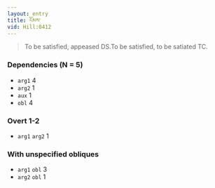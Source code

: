 ```yaml
---
layout: entry
title: ངོམས་
vid: Hill:0412
---
```

> To be satisfied, appeased DS\.To be satisfied, to be satiated TC\.


### Dependencies (N = 5)
* `arg1` 4
* `arg2` 1
* `aux` 1
* `obl` 4


### Overt 1-2
* `arg1` `arg2` 1


### With unspecified obliques
* `arg1` `obl` 3
* `arg2` `obl` 1

